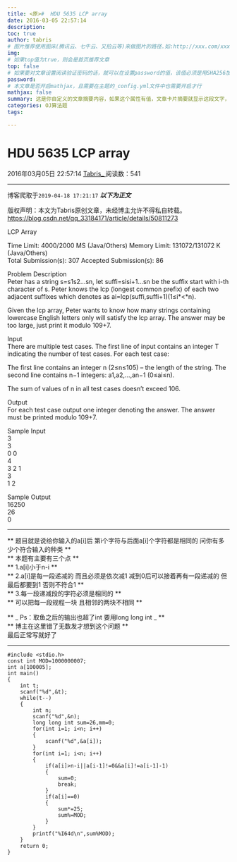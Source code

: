 ```yaml
---
title: <原>#  HDU 5635 LCP array
date: 2016-03-05 22:57:14
description:
toc: true
author: tabris
# 图片推荐使用图床(腾讯云、七牛云、又拍云等)来做图片的路径.如:http://xxx.com/xxx.jpg
img: 
# 如果top值为true，则会是首页推荐文章
top: false
# 如果要对文章设置阅读验证密码的话，就可以在设置password的值，该值必须是用SHA256加密后的密码，防止被他人识破
password: 
# 本文章是否开启mathjax，且需要在主题的_config.yml文件中也需要开启才行
mathjax: false
summary: 这是你自定义的文章摘要内容，如果这个属性有值，文章卡片摘要就显示这段文字，否则程序会自动截取文章的部分内容作为摘要
categories: OJ算法题
tags:

---
```





#  HDU 5635 LCP array

2016年03月05日 22:57:14  [ Tabris_ ](https://me.csdn.net/qq_33184171) 阅读数：541


--- 
 博客爬取于`2019-04-18 17:21:17`
***以下为正文***

版权声明：本文为Tabris原创文章，未经博主允许不得私自转载。
https://blog.csdn.net/qq_33184171/article/details/50811273

LCP Array

Time Limit: 4000/2000 MS (Java/Others) Memory Limit: 131072/131072 K
(Java/Others)  
Total Submission(s): 307 Accepted Submission(s): 86

Problem Description  
Peter has a string s=s1s2…sn, let suffi=sisi+1…sn be the suffix start with
i-th character of s. Peter knows the lcp (longest common prefix) of each two
adjacent suffixes which denotes as ai=lcp(suffi,suffi+1)(1≤i*<*n).

Given the lcp array, Peter wants to know how many strings containing lowercase
English letters only will satisfy the lcp array. The answer may be too large,
just print it modulo 109+7.

Input  
There are multiple test cases. The first line of input contains an integer T
indicating the number of test cases. For each test case:

The first line contains an integer n (2≤n≤105) – the length of the string. The
second line contains n−1 integers: a1,a2,…,an−1 (0≤ai≤n).

The sum of values of n in all test cases doesn’t exceed 106.

Output  
For each test case output one integer denoting the answer. The answer must be
printed modulo 109+7.

Sample Input  
3  
3  
0 0  
4  
3 2 1  
3  
1 2

Sample Output  
16250  
26  
0

* * *

** 题目就是说给你输入的a[i]后 第i个字符与后面a[i]个字符都是相同的 问你有多少个符合输入的种类 **   
** 本题有主要有三个点 **   
** 1.a[i]小于n-i **   
** 2.a[i]是每一段递减的 而且必须是依次减1 减到0后可以接着再有一段递减的 但最后都要到1 否则不符合1 **   
** 3.每一段递减段的字符必须是相同的 **   
** 可以把每一段规程一块 且相邻的两块不相同 **

** _ Ps：取鱼之后的输出也超了int 要用long long int _ **   
** 博主在这里错了无数发才想到这个问题 **   
最后正常写就好了

* * *
    
    
    #include <stdio.h>
    const int MOD=1000000007;
    int a[100005];
    int main()
    {
        int t;
        scanf("%d",&t);
        while(t--)
        {
            int n;
            scanf("%d",&n);
            long long int sum=26,mm=0;
            for(int i=1; i<n; i++)
            {
                scanf("%d",&a[i]);
            }
            for(int i=1; i<n; i++)
            {
                if(a[i]>n-i||a[i-1]!=0&&a[i]!=a[i-1]-1)
                {
                    sum=0;
                    break;
                }
                if(a[i]==0)
                {
                    sum*=25;
                    sum%=MOD;
                }
            }
            printf("%I64d\n",sum%MOD);
        }
        return 0;
    }
    

